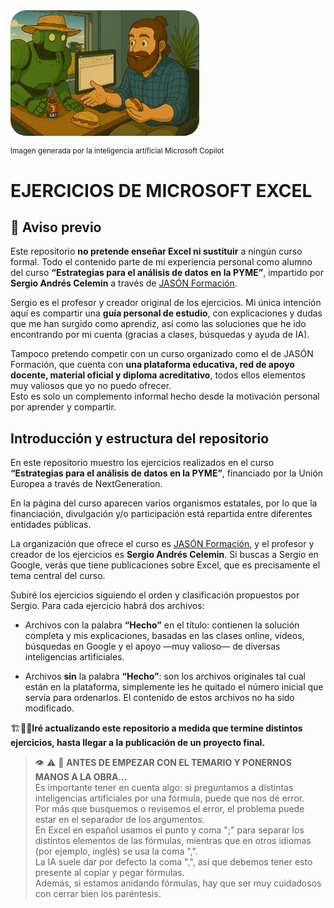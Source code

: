 <div style="display: flex; justify-content: left;">
    <img src="imag/v3.png" style="border-radius: 25px; width: 60%;">
</div>

<small>Imagen generada por la inteligencia artificial Microsoft Copilot</small>
  
# EJERCICIOS DE MICROSOFT EXCEL 
  
## 📌 Aviso previo

Este repositorio **no pretende enseñar Excel ni sustituir** a ningún curso formal. Todo el contenido parte de mi experiencia personal como alumno del curso **“Estrategias para el análisis de datos en la PYME”**, impartido por **Sergio Andrés Celemin** a través de [JASÓN Formación](https://www.jasonformacion.com).

Sergio es el profesor y creador original de los ejercicios. Mi única intención aquí es compartir una **guía personal de estudio**, con explicaciones y dudas que me han surgido como aprendiz, así como las soluciones que he ido encontrando por mi cuenta (gracias a clases, búsquedas y ayuda de IA).

Tampoco pretendo competir con un curso organizado como el de JASÓN Formación, que cuenta con **una plataforma educativa, red de apoyo docente, material oficial y diploma acreditativo**, todos ellos elementos muy valiosos que yo no puedo ofrecer.  
Esto es solo un complemento informal hecho desde la motivación personal por aprender y compartir.

  
## Introducción y estructura del repositorio 


En este repositorio muestro los ejercicios realizados en el curso **“Estrategias para el análisis de datos en la PYME”**, financiado por la Unión Europea a través de NextGeneration.

En la página del curso aparecen varios organismos estatales, por lo que la financiación, divulgación y/o participación está repartida entre diferentes entidades públicas.

La organización que ofrece el curso es [JASÓN Formación](https://www.jasonformacion.com), y el profesor y creador de los ejercicios es **Sergio Andrés Celemin**. Si  buscas a Sergio en Google, verás que tiene publicaciones sobre Excel, que es precisamente el tema central del curso. 
  
Subiré los ejercicios siguiendo el orden y clasificación propuestos por Sergio. Para cada ejercicio habrá dos archivos:

- Archivos con la palabra **“Hecho”** en el título: contienen la solución completa y mis explicaciones, basadas en las clases online, videos, búsquedas en Google y el apoyo —muy valioso— de diversas inteligencias artificiales.  

- Archivos **sin** la palabra **“Hecho”**: son los archivos originales tal cual están en la plataforma, simplemente les he quitado el número inicial que servía para ordenarlos. El contenido de estos archivos no ha sido modificado.

  
🏗️🔄🚧**Iré actualizando este repositorio a medida que termine distintos ejercicios, hasta llegar a la publicación de un proyecto final.**

> 👁️ ⚠️ 🚨 **ANTES DE EMPEZAR CON EL TEMARIO Y PONERNOS MANOS A LA OBRA...**  
> Es importante tener en cuenta algo: si preguntamos a distintas inteligencias artificiales por una fórmula, puede que nos dé error.  
> Por más que busquemos o revisemos el error, el problema puede estar en el separador de los argumentos.  
> En Excel en español usamos el punto y coma ";" para separar los distintos elementos de las fórmulas, mientras que en otros idiomas (por ejemplo, inglés) se usa la coma ",".  
> La IA suele dar por defecto la coma ",", así que debemos tener esto presente al copiar y pegar fórmulas.  
> Además, si estamos anidando fórmulas, hay que ser muy cuidadosos con cerrar bien los paréntesis.
